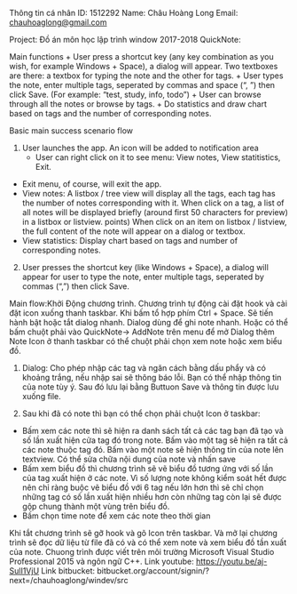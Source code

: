 Thông tin cá nhân
ID: 1512292
Name: Châu Hoàng Long
Email: chauhoaglong@gmail.com

Project: Ðồ án môn học lập trình window 2017-2018
QuickNote:

Main functions
	+ User press a shortcut key (any key combination as you wish, for example Windows + Space), a dialog will appear. Two textboxes are there: a textbox for typing the note and the other for tags.
	+ User types the note, enter multiple tags, seperated by commas and space (“, ”) then click Save. (For example: “test, study, info, todo”)
	+ User can browse through all the notes or browse by tags.
	+ Do statistics and draw chart based on tags and the number of corresponding notes.

Basic main success scenario flow
1. User launches the app. An icon  will be added to notification area
	+ User can right click on it to see menu: View notes, View statitistics, Exit.
- Exit menu, of course, will exit the app.
- View notes: A listbox / tree view will display all the tags, each tag has the number of notes corresponding with it.
When click on a tag, a list of all notes will be displayed briefly (around first 50 characters for preview) in a listbox or listview. points)
When click on an item on listbox / listview, the full content of the note will appear on a dialog or textbox.
- View statistics: Display chart based on tags and number of corresponding notes.
2. User presses the shortcut key (like Windows + Space), a dialog will appear for user to type the note, enter multiple tags, seperated by commas (“,”) then click Save.



Main flow:Khởi Ðộng chương trình.
Chương trình tự động cài đặt hook và cài đặt icon xuống thanh taskbar.
Khi bấm tổ hợp phím Ctrl + Space. Sẽ tiến hành bật hoặc tắt dialog nhanh.
Dialog dùng để ghi note nhanh.
Hoặc có thể bấm chuột phải vào QuickNote-> AddNote trên menu để mở Dialog thêm Note
Icon ở thanh taskbar có thể chuột phải chọn xem note hoặc xem biểu đồ.
1) Dialog: Cho phép nhập các tag và ngăn cách bằng dấu phẩy và có khoảng trắng, nếu nhập sai sẽ thông báo lỗi.
Bạn có thể nhập thông tin của note tùy ý.
Sau đó lưu lại bằng Buttuon Save và thông tin được lưu xuống file.

2) Sau khi đã có note thì bạn có thể chọn phải chuột Icon ở taskbar:
+ Bấm xem các note thì sẽ hiện ra danh sách tất cả các tag bạn đã tạo và số lần xuất hiện cửa tag đó trong note.
  Bấm vào một tag sẽ hiện ra tất cả các note thuộc tag đó.
  Bấm vào một note sẽ hiện thông tin của note lên textview.
  Có thể sửa chữa nội dung của note và nhấn save
+ Bấm xem biểu đồ thì chương trình sẽ vẽ biểu đồ tương ứng với số lần của tag xuất hiện ở các note.
  Vì số lượng note không kiểm soát hết được nên chỉ ràng buộc vẽ biểu đồ với 6 tag nếu lớn hơn thì sẽ chỉ chọn những tag có số lần xuất hiện nhiều hơn còn những tag còn lại sẽ được gộp chung thành một vùng trên biểu đồ.
+ Bấm chọn time note để xem các note theo thời gian

Khi tắt chương trình sẽ gỡ hook và gõ Icon trên taskbar.
Và mở lại chương trình sẽ đọc dữ liệu từ file đã có và có thể xem note và xem biểu đồ tần xuất của note.
Chuong trình được viết trên môi trường Microsoft Visual Studio Professional 2015 và ngôn ngữ C++.
Link youtube: https://youtu.be/aj-SulI1VjU
Link bitbucket: bitbucket.org/account/signin/?next=/chauhoaglong/windev/src
